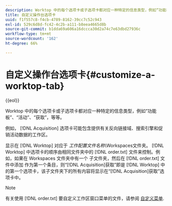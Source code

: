 ```yaml
---
description: Worktop 中的每个选项卡或子选项卡都对应一种特定的信息类型，例如“功能板”、“活动”、“获取”，等等。
title: 自定义操作台选项卡
uuid: f1f557c8-f4cb-4789-8162-39cc7c52c943
exl-id: 529c6d8d-fc42-4c2b-a111-b8eea4665d8b
source-git-commit: b1dda69a606a16dccca30d2a74c7e63dbd27936c
workflow-type: tm+mt
source-wordcount: '162'
ht-degree: 66%

---
```


# 自定义操作台选项卡{#customize-a-worktop-tab}

{{eol}}

Worktop 中的每个选项卡或子选项卡都对应一种特定的信息类型，例如“功能板”、“活动”、“获取”，等等。

例如， [!DNL Acquisition] 选项卡可能包含提供有关反向链接域、搜索引擎和促销活动数据的工作区。

显示在 [!DNL Worktop] 对应于 *工作配置文件名称*\Workspaces文件夹。 [!DNL Worktop] 中选项卡的顺序由相同文件夹中的 [!DNL order.txt] 文件来控制。例如，如果在 Workspaces 文件夹中有一个 子文件夹，然后在 [!DNL order.txt] 文件中添加 作为第一个条目，则“[!DNL Acquisition]获取”即是 [!DNL Worktop] 中的第一个选项卡，该子文件夹下的所有内容将显示在“[!DNL Acquisition]获取”选项卡中。

>[!NOTE]
>
>有关使用 [!DNL order.txt] 要自定义工作区窗口菜单的文件，请参阅 [自定义菜单](../../../../home/c-get-started/c-intf-anlys-ftrs/c-ctm-menus/c-ctm-menus.md#concept-93d4c09cb7f34cd293b7b64fba1cf894).
